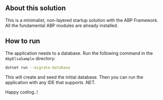 ## About this solution

This is a minimalist, non-layered startup solution with the ABP Framework. All the fundamental ABP modules are already installed.

## How to run

The application needs to a database. Run the following command in the `AbpElsaSample` directory:

````bash
dotnet run --migrate-database
````

This will create and seed the initial database. Then you can run the application with any IDE that supports .NET.

Happy coding..!




